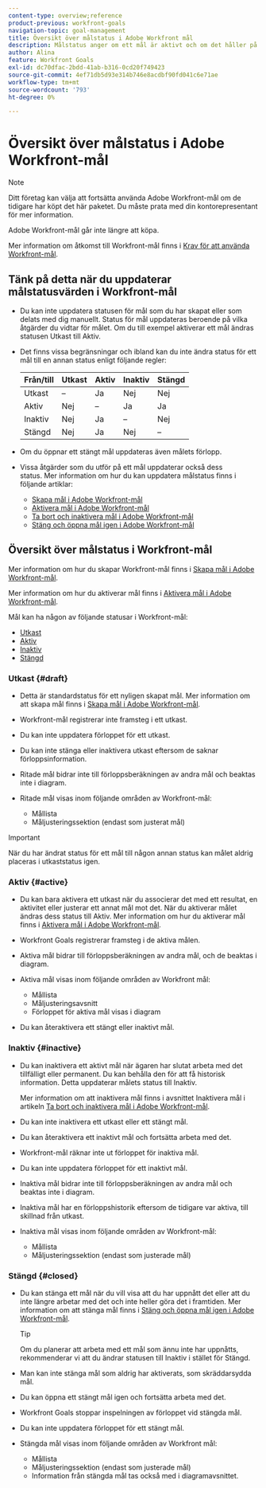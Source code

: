 ```yaml
---
content-type: overview;reference
product-previous: workfront-goals
navigation-topic: goal-management
title: Översikt över målstatus i Adobe Workfront mål
description: Målstatus anger om ett mål är aktivt och om det håller på att spelas in, eller om det är inaktivt, utformat eller redan har uppnåtts.
author: Alina
feature: Workfront Goals
exl-id: dc70dfac-2bdd-41ab-b316-0cd20f749423
source-git-commit: 4ef71db5d93e314b746e8acdbf90fd041c6e71ae
workflow-type: tm+mt
source-wordcount: '793'
ht-degree: 0%

---
```


# Översikt över målstatus i Adobe Workfront-mål

<!--Audited: 4/2025-->

>[!NOTE]
>
>Ditt företag kan välja att fortsätta använda Adobe Workfront-mål om de tidigare har köpt det här paketet. Du måste prata med din kontorepresentant för mer information.
>
>Adobe Workfront-mål går inte längre att köpa.
>
>Mer information om åtkomst till Workfront-mål finns i [Krav för att använda Workfront-mål](/help/quicksilver/workfront-goals/goal-management/access-needed-for-wf-goals.md).

<!--Old:

>[!IMPORTANT]
>
>Your organization must have the following to use the functionality described in this article:
>
>* For the new plan and license structure:
>
>   * The Ultimate Workfront plan 
>    
>* For the current plan and license structure: 
>
>   * A Pro or higher Workfront plan
>   * An Adobe Workfront Goals license in addition to a Workfront license.
>
>Contact your Workfront account manager to learn about a Workfront Goals license.    
> 
>For additional information about access to Workfront Goals, see [Requirements to use Workfront Goals](/help/quicksilver/workfront-goals/goal-management/access-needed-for-wf-goals.md).   -->

## Tänk på detta när du uppdaterar målstatusvärden i Workfront-mål

* Du kan inte uppdatera statusen för mål som du har skapat eller som delats med dig manuellt. Status för mål uppdateras beroende på vilka åtgärder du vidtar för målet. Om du till exempel aktiverar ett mål ändras statusen Utkast till Aktiv.
* Det finns vissa begränsningar och ibland kan du inte ändra status för ett mål till en annan status enligt följande regler:

  | Från/till | Utkast | Aktiv | Inaktiv | Stängd |
  |---|---|---|---|---|
  | Utkast | – | Ja | Nej | Nej |
  | Aktiv | Nej | – | Ja | Ja |
  | Inaktiv | Nej | Ja | – | Nej |
  | Stängd | Nej | Ja | Nej | – |

* Om du öppnar ett stängt mål uppdateras även målets förlopp.
* Vissa åtgärder som du utför på ett mål uppdaterar också dess status. Mer information om hur du kan uppdatera målstatus finns i följande artiklar:

   * [Skapa mål i Adobe Workfront-mål](../../workfront-goals/goal-management/create-goals.md)
   * [Aktivera mål i Adobe Workfront-mål](../../workfront-goals/goal-management/activate-goals.md)
   * [Ta bort och inaktivera mål i Adobe Workfront-mål](../../workfront-goals/goal-management/delete-and-deactivate-goals.md)
   * [Stäng och öppna mål igen i Adobe Workfront-mål](../../workfront-goals/goal-management/close-and-reopen-goals.md)

## Översikt över målstatus i Workfront-mål

Mer information om hur du skapar Workfront-mål finns i [Skapa mål i Adobe Workfront-mål](../../workfront-goals/goal-management/create-goals.md).

Mer information om hur du aktiverar mål finns i [Aktivera mål i Adobe Workfront-mål](../../workfront-goals/goal-management/activate-goals.md).

Mål kan ha någon av följande statusar i Workfront-mål:

* [Utkast](#draft)
* [Aktiv](#active)
* [Inaktiv](#inactive)
* [Stängd](#closed)

### Utkast {#draft}

* Detta är standardstatus för ett nyligen skapat mål. Mer information om att skapa mål finns i [Skapa mål i Adobe Workfront-mål](../../workfront-goals/goal-management/create-goals.md).
* Workfront-mål registrerar inte framsteg i ett utkast.
* Du kan inte uppdatera förloppet för ett utkast.
* Du kan inte stänga eller inaktivera utkast eftersom de saknar förloppsinformation.
* Ritade mål bidrar inte till förloppsberäkningen av andra mål och beaktas inte i diagram.
* Ritade mål visas inom följande områden av Workfront-mål:

   * Mållista
   * Måljusteringssektion (endast som justerat mål)


>[!IMPORTANT]
>
>När du har ändrat status för ett mål till någon annan status kan målet aldrig placeras i utkaststatus igen.

### Aktiv {#active}

* Du kan bara aktivera ett utkast när du associerar det med ett resultat, en aktivitet eller justerar ett annat mål mot det. När du aktiverar målet ändras dess status till Aktiv. Mer information om hur du aktiverar mål finns i [Aktivera mål i Adobe Workfront-mål](../../workfront-goals/goal-management/activate-goals.md).
* Workfront Goals registrerar framsteg i de aktiva målen.
* Aktiva mål bidrar till förloppsberäkningen av andra mål, och de beaktas i diagram.
* Aktiva mål visas inom följande områden av Workfront mål:

   * Mållista
   * Måljusteringsavsnitt
   * Förloppet för aktiva mål visas i diagram

* Du kan återaktivera ett stängt eller inaktivt mål.

### Inaktiv {#inactive}

* Du kan inaktivera ett aktivt mål när ägaren har slutat arbeta med det tillfälligt eller permanent. Du kan behålla den för att få historisk information. Detta uppdaterar målets status till Inaktiv.

  Mer information om att inaktivera mål finns i avsnittet Inaktivera mål i artikeln [Ta bort och inaktivera mål i Adobe Workfront-mål](../../workfront-goals/goal-management/delete-and-deactivate-goals.md).

* Du kan inte inaktivera ett utkast eller ett stängt mål.
* Du kan återaktivera ett inaktivt mål och fortsätta arbeta med det.
* Workfront-mål räknar inte ut förloppet för inaktiva mål.
* Du kan inte uppdatera förloppet för ett inaktivt mål.
* Inaktiva mål bidrar inte till förloppsberäkningen av andra mål och beaktas inte i diagram.
* Inaktiva mål har en förloppshistorik eftersom de tidigare var aktiva, till skillnad från utkast.
* Inaktiva mål visas inom följande områden av Workfront-mål:

   * Mållista
   * Måljusteringssektion (endast som justerade mål)

### Stängd {#closed}

* Du kan stänga ett mål när du vill visa att du har uppnått det eller att du inte längre arbetar med det och inte heller göra det i framtiden. Mer information om att stänga mål finns i [Stäng och öppna mål igen i Adobe Workfront-mål](../../workfront-goals/goal-management/close-and-reopen-goals.md).

  >[!TIP]
  >
  >Om du planerar att arbeta med ett mål som ännu inte har uppnåtts, rekommenderar vi att du ändrar statusen till Inaktiv i stället för Stängd.

* Man kan inte stänga mål som aldrig har aktiverats, som skräddarsydda mål.
* Du kan öppna ett stängt mål igen och fortsätta arbeta med det.
* Workfront Goals stoppar inspelningen av förloppet vid stängda mål.
* Du kan inte uppdatera förloppet för ett stängt mål.
* Stängda mål visas inom följande områden av Workfront mål:

   * Mållista
   * Måljusteringssektion (endast som justerade mål)
   * Information från stängda mål tas också med i diagramavsnittet.
